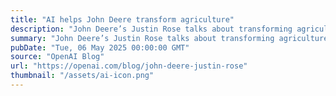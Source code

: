 ```yaml
---
title: "AI helps John Deere transform agriculture"
description: "John Deere’s Justin Rose talks about transforming agriculture with AI and shares how the company is scaling innovation to help farmers work smarter, more efficiently, and sustainably."
summary: "John Deere’s Justin Rose talks about transforming agriculture with AI and shares how the company is scaling innovation to help farmers work smarter, more efficiently, and sustainably."
pubDate: "Tue, 06 May 2025 00:00:00 GMT"
source: "OpenAI Blog"
url: "https://openai.com/blog/john-deere-justin-rose"
thumbnail: "/assets/ai-icon.png"
---
```


